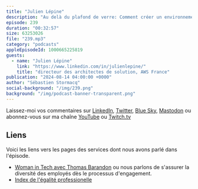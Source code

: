 ```yaml
---
title: "Julien Lépine"
description: "Au delà du plafond de verre: Comment créer un environnement de travail plus inclusif et équitable ? Julien Lepine, Directeur des Architects de Solution France chez AWS, nous livre ses clés pour favoriser la diversité et l'inclusion au sein de l'entreprise. Au programme : recrutement, développement des talents, et témoignages inspirants."
episode: 239
duration: "00:32:57"
size: 63253026
file: "239.mp3"
category: "podcasts"
appleEpisodeId: 1000665225819
guests:
  - name: "Julien Lépine"
    link: "https://www.linkedin.com/in/julienlepine/"
    title: "directeur des architectes de solution, AWS France"
publication: "2024-08-14 04:00:00 +0000"
author: "Sébastien Stormacq"
social-background: "/img/239.png"
background: "/img/podcast-banner-transparent.png"
---
```


Laissez-moi vos commentaires sur [LinkedIn](https://www.linkedin.com/in/sebastienstormacq/), [Twitter](https://twitter.com/sebsto), [Blue Sky](https://bsky.app/profile/sebsto.bsky.social), [Mastodon](https://awscommunity.social/@sebsto) ou abonnez-vous sur ma chaîne [YouTube](https://www.youtube.com/sebsto) ou [Twitch.tv](https://www.twitch.tv/sebAWS)

## Liens

Voici les liens vers les pages des services dont nous avons parlé dans l'épisode.

- [Woman in Tech avec Thomas Barandon](https://francais.podcast.go-aws.com/web/podcasts/episode_224/index.html) ou nous parlons de s'assurer la diversité des employés dès le processus d'engagement.
- [Index de l'égalité professionelle](https://www.aboutamazon.fr/actualites/travailler-chez-amazon/index-de-legalite-professionnelle)

